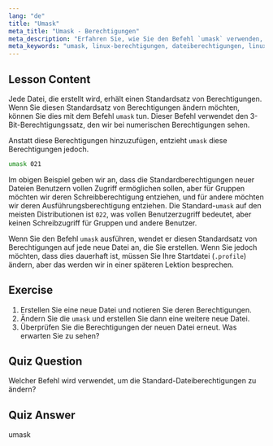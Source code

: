 ```yaml
---
lang: "de"
title: "Umask"
meta_title: "Umask - Berechtigungen"
meta_description: "Erfahren Sie, wie Sie den Befehl `umask` verwenden, um die Standard-Dateiberechtigungen in Linux zu steuern. Verstehen Sie numerische Berechtigungen und verwalten Sie den Zugriff auf neue Dateien einfach."
meta_keywords: "umask, linux-berechtigungen, dateiberechtigungen, linux-befehle, linux für anfänger, linux-tutorial, standardberechtigungen"
---
```


## Lesson Content

Jede Datei, die erstellt wird, erhält einen Standardsatz von Berechtigungen. Wenn Sie diesen Standardsatz von Berechtigungen ändern möchten, können Sie dies mit dem Befehl `umask` tun. Dieser Befehl verwendet den 3-Bit-Berechtigungssatz, den wir bei numerischen Berechtigungen sehen.

Anstatt diese Berechtigungen hinzuzufügen, entzieht `umask` diese Berechtigungen jedoch.

```bash
umask 021
```

Im obigen Beispiel geben wir an, dass die Standardberechtigungen neuer Dateien Benutzern vollen Zugriff ermöglichen sollen, aber für Gruppen möchten wir deren Schreibberechtigung entziehen, und für andere möchten wir deren Ausführungsberechtigung entziehen. Die Standard-`umask` auf den meisten Distributionen ist `022`, was vollen Benutzerzugriff bedeutet, aber keinen Schreibzugriff für Gruppen und andere Benutzer.

Wenn Sie den Befehl `umask` ausführen, wendet er diesen Standardsatz von Berechtigungen auf jede neue Datei an, die Sie erstellen. Wenn Sie jedoch möchten, dass dies dauerhaft ist, müssen Sie Ihre Startdatei (`.profile`) ändern, aber das werden wir in einer späteren Lektion besprechen.

## Exercise

1. Erstellen Sie eine neue Datei und notieren Sie deren Berechtigungen.
2. Ändern Sie die `umask` und erstellen Sie dann eine weitere neue Datei.
3. Überprüfen Sie die Berechtigungen der neuen Datei erneut. Was erwarten Sie zu sehen?

## Quiz Question

Welcher Befehl wird verwendet, um die Standard-Dateiberechtigungen zu ändern?

## Quiz Answer

umask

